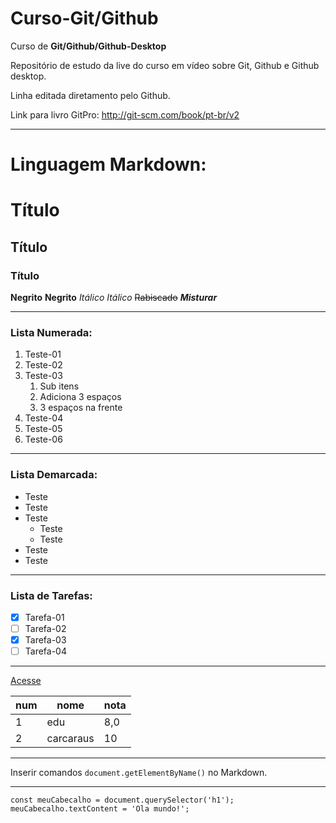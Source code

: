 # Curso-Git/Github
 Curso de **Git/Github/Github-Desktop**

 Repositório de estudo da live do curso em vídeo sobre Git, Github e Github desktop.
 
 Linha editada diretamento pelo Github.
 
 Link para livro GitPro: http://git-scm.com/book/pt-br/v2
 
 ***
 # Linguagem Markdown:
 # Título
 ## Título
 ### Título
 **Negrito** __Negrito__ *Itálico* _Itálico_  ~~Rabiscado~~ _**Misturar**_
___
### Lista Numerada:
1. Teste-01
1. Teste-02
1. Teste-03
   1. Sub itens
   1. Adiciona 3 espaços
   1. 3 espaços na frente
8. Teste-04
9999. Teste-05
86. Teste-06
***
### Lista Demarcada:
* Teste
* Teste
* Teste
   * Teste
   * Teste
* Teste
* Teste
***
### Lista de Tarefas:
- [x] Tarefa-01
- [ ] Tarefa-02
- [x] Tarefa-03
- [ ] Tarefa-04
***
[Acesse](https://www.google.com/search?q=alan+turing&source=lmns&bih=981&biw=1858&hl=pt-BR&sa=X&ved=2ahUKEwjO6YHMydXuAhVvFbkGHSGgASAQ_AUoAHoECAEQAA)

num | nome | nota
---|---|---
1 | edu | 8,0
2 | carcaraus | 10
***
Inserir comandos `document.getElementByName()` no Markdown.
***
```
const meuCabecalho = document.querySelector('h1');
meuCabecalho.textContent = 'Ola mundo!';
```
